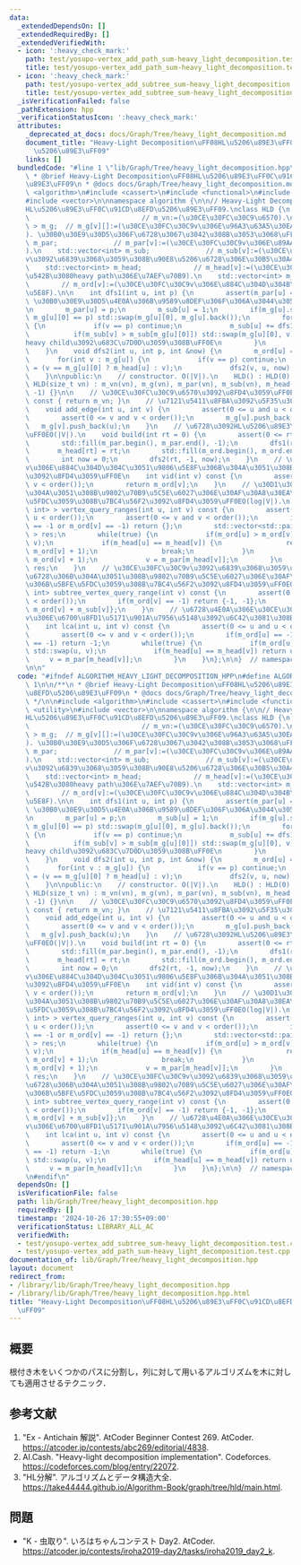 ```yaml
---
data:
  _extendedDependsOn: []
  _extendedRequiredBy: []
  _extendedVerifiedWith:
  - icon: ':heavy_check_mark:'
    path: test/yosupo-vertex_add_path_sum-heavy_light_decomposition.test.cpp
    title: test/yosupo-vertex_add_path_sum-heavy_light_decomposition.test.cpp
  - icon: ':heavy_check_mark:'
    path: test/yosupo-vertex_add_subtree_sum-heavy_light_decomposition.test.cpp
    title: test/yosupo-vertex_add_subtree_sum-heavy_light_decomposition.test.cpp
  _isVerificationFailed: false
  _pathExtension: hpp
  _verificationStatusIcon: ':heavy_check_mark:'
  attributes:
    _deprecated_at_docs: docs/Graph/Tree/heavy_light_decomposition.md
    document_title: "Heavy-Light Decomposition\uFF08HL\u5206\u89E3\uFF0C\u91CD\u8EFD\
      \u5206\u89E3\uFF09"
    links: []
  bundledCode: "#line 1 \"lib/Graph/Tree/heavy_light_decomposition.hpp\"\n\n\n\n/**\n\
    \ * @brief Heavy-Light Decomposition\uFF08HL\u5206\u89E3\uFF0C\u91CD\u8EFD\u5206\
    \u89E3\uFF09\n * @docs docs/Graph/Tree/heavy_light_decomposition.md\n */\n\n#include\
    \ <algorithm>\n#include <cassert>\n#include <functional>\n#include <utility>\n\
    #include <vector>\n\nnamespace algorithm {\n\n// Heavy-Light Decomposition\uFF08\
    HL\u5206\u89E3\uFF0C\u91CD\u8EFD\u5206\u89E3\uFF09.\nclass HLD {\n    int m_vn;\
    \                            // m_vn:=(\u30CE\u30FC\u30C9\u6570).\n    std::vector<std::vector<int>\
    \ > m_g;  // m_g[v][]:=(\u30CE\u30FC\u30C9v\u306E\u96A3\u63A5\u30EA\u30B9\u30C8\
    ). \u30B0\u30E9\u30D5\u306F\u6728\u3067\u3042\u308B\u3053\u3068\uFF0E\n    std::vector<int>\
    \ m_par;              // m_par[v]:=(\u30CE\u30FC\u30C9v\u306E\u89AA\u756A\u53F7\
    ).\n    std::vector<int> m_sub;              // m_sub[v]:=(\u30CE\u30FC\u30C9\
    v\u3092\u6839\u3068\u3059\u308B\u90E8\u5206\u6728\u306E\u30B5\u30A4\u30BA).\n\
    \    std::vector<int> m_head;             // m_head[v]:=(\u30CE\u30FC\u30C9v\u3092\
    \u542B\u3080heavy path\u306E\u7AEF\u70B9).\n    std::vector<int> m_ord;      \
    \        // m_ord[v]:=(\u30CE\u30FC\u30C9v\u306E\u884C\u304D\u304B\u3051\u9806\
    \u5E8F).\n\n    int dfs1(int u, int p) {\n        assert(m_par[u] == -1);  //\
    \ \u30B0\u30E9\u30D5\u4E0A\u306B\u9589\u8DEF\u306F\u306A\u3044\u3053\u3068\uFF0E\
    \n        m_par[u] = p;\n        m_sub[u] = 1;\n        if(m_g[u].size() > 1 and\
    \ m_g[u][0] == p) std::swap(m_g[u][0], m_g[u].back());\n        for(int &v : m_g[u])\
    \ {\n            if(v == p) continue;\n            m_sub[u] += dfs1(v, u);\n \
    \           if(m_sub[v] > m_sub[m_g[u][0]]) std::swap(m_g[u][0], v);  // m_g[u][0]\u306B\
    heavy child\u3092\u683C\u7D0D\u3059\u308B\uFF0E\n        }\n        return m_sub[u];\n\
    \    }\n    void dfs2(int u, int p, int &now) {\n        m_ord[u] = now++;\n \
    \       for(int v : m_g[u]) {\n            if(v == p) continue;\n            m_head[v]\
    \ = (v == m_g[u][0] ? m_head[u] : v);\n            dfs2(v, u, now);\n        }\n\
    \    }\n\npublic:\n    // constructor. O(|V|).\n    HLD() : HLD(0) {}\n    explicit\
    \ HLD(size_t vn) : m_vn(vn), m_g(vn), m_par(vn), m_sub(vn), m_head(vn), m_ord(vn,\
    \ -1) {}\n\n    // \u30CE\u30FC\u30C9\u6570\u3092\u8FD4\u3059\uFF0E\n    int order()\
    \ const { return m_vn; }\n    // \u7121\u5411\u8FBA\u3092\u5F35\u308B\uFF0E\n\
    \    void add_edge(int u, int v) {\n        assert(0 <= u and u < order());\n\
    \        assert(0 <= v and v < order());\n        m_g[u].push_back(v);\n     \
    \   m_g[v].push_back(u);\n    }\n    // \u6728\u3092HL\u5206\u89E3\u3059\u308B\
    \uFF0EO(|V|).\n    void build(int rt = 0) {\n        assert(0 <= rt and rt < order());\n\
    \        std::fill(m_par.begin(), m_par.end(), -1);\n        dfs1(rt, -1);\n \
    \       m_head[rt] = rt;\n        std::fill(m_ord.begin(), m_ord.end(), -1);\n\
    \        int now = 0;\n        dfs2(rt, -1, now);\n    }\n    // \u30CE\u30FC\u30C9\
    v\u306E\u884C\u304D\u304C\u3051\u9806\u5E8F\u306B\u304A\u3051\u308B\u756A\u53F7\
    \u3092\u8FD4\u3059\uFF0E\n    int vid(int v) const {\n        assert(0 <= v and\
    \ v < order());\n        return m_ord[v];\n    }\n    // \u30D1\u30B9u-v\u306B\
    \u304A\u3051\u308B\u9802\u70B9\u5C5E\u6027\u306E\u30AF\u30A8\u30EA\u306B\u5BFE\
    \u5FDC\u3059\u308B\u7BC4\u56F2\u3092\u8FD4\u3059\uFF0EO(log|V|).\n    std::vector<std::pair<int,\
    \ int> > vertex_query_ranges(int u, int v) const {\n        assert(0 <= u and\
    \ u < order());\n        assert(0 <= v and v < order());\n        if(m_ord[u]\
    \ == -1 or m_ord[v] == -1) return {};\n        std::vector<std::pair<int, int>\
    \ > res;\n        while(true) {\n            if(m_ord[u] > m_ord[v]) std::swap(u,\
    \ v);\n            if(m_head[u] == m_head[v]) {\n                res.emplace_back(m_ord[u],\
    \ m_ord[v] + 1);\n                break;\n            }\n            res.emplace_back(m_ord[m_head[v]],\
    \ m_ord[v] + 1);\n            v = m_par[m_head[v]];\n        }\n        return\
    \ res;\n    }\n    // \u30CE\u30FC\u30C9v\u3092\u6839\u3068\u3059\u308B\u90E8\u5206\
    \u6728\u306B\u304A\u3051\u308B\u9802\u70B9\u5C5E\u6027\u306E\u30AF\u30A8\u30EA\
    \u306B\u5BFE\u5FDC\u3059\u308B\u7BC4\u56F2\u3092\u8FD4\u3059\uFF0EO(1).\n    std::pair<int,\
    \ int> subtree_vertex_query_range(int v) const {\n        assert(0 <= v and v\
    \ < order());\n        if(m_ord[v] == -1) return {-1, -1};\n        return {m_ord[v],\
    \ m_ord[v] + m_sub[v]};\n    }\n    // \u6728\u4E0A\u306E\u30CE\u30FC\u30C9u\u3068\
    v\u306E\u6700\u8FD1\u5171\u901A\u7956\u5148\u3092\u6C42\u3081\u308B\uFF0EO(log|V|).\n\
    \    int lca(int u, int v) const {\n        assert(0 <= u and u < order());\n\
    \        assert(0 <= v and v < order());\n        if(m_ord[u] == -1 or m_ord[v]\
    \ == -1) return -1;\n        while(true) {\n            if(m_ord[u] > m_ord[v])\
    \ std::swap(u, v);\n            if(m_head[u] == m_head[v]) return u;\n       \
    \     v = m_par[m_head[v]];\n        }\n    }\n};\n\n}  // namespace algorithm\n\
    \n\n"
  code: "#ifndef ALGORITHM_HEAVY_LIGHT_DECOMPOSITION_HPP\n#define ALGORITHM_HEAVY_LIGHT_DECOMPOSITION_HPP\
    \ 1\n\n/**\n * @brief Heavy-Light Decomposition\uFF08HL\u5206\u89E3\uFF0C\u91CD\
    \u8EFD\u5206\u89E3\uFF09\n * @docs docs/Graph/Tree/heavy_light_decomposition.md\n\
    \ */\n\n#include <algorithm>\n#include <cassert>\n#include <functional>\n#include\
    \ <utility>\n#include <vector>\n\nnamespace algorithm {\n\n// Heavy-Light Decomposition\uFF08\
    HL\u5206\u89E3\uFF0C\u91CD\u8EFD\u5206\u89E3\uFF09.\nclass HLD {\n    int m_vn;\
    \                            // m_vn:=(\u30CE\u30FC\u30C9\u6570).\n    std::vector<std::vector<int>\
    \ > m_g;  // m_g[v][]:=(\u30CE\u30FC\u30C9v\u306E\u96A3\u63A5\u30EA\u30B9\u30C8\
    ). \u30B0\u30E9\u30D5\u306F\u6728\u3067\u3042\u308B\u3053\u3068\uFF0E\n    std::vector<int>\
    \ m_par;              // m_par[v]:=(\u30CE\u30FC\u30C9v\u306E\u89AA\u756A\u53F7\
    ).\n    std::vector<int> m_sub;              // m_sub[v]:=(\u30CE\u30FC\u30C9\
    v\u3092\u6839\u3068\u3059\u308B\u90E8\u5206\u6728\u306E\u30B5\u30A4\u30BA).\n\
    \    std::vector<int> m_head;             // m_head[v]:=(\u30CE\u30FC\u30C9v\u3092\
    \u542B\u3080heavy path\u306E\u7AEF\u70B9).\n    std::vector<int> m_ord;      \
    \        // m_ord[v]:=(\u30CE\u30FC\u30C9v\u306E\u884C\u304D\u304B\u3051\u9806\
    \u5E8F).\n\n    int dfs1(int u, int p) {\n        assert(m_par[u] == -1);  //\
    \ \u30B0\u30E9\u30D5\u4E0A\u306B\u9589\u8DEF\u306F\u306A\u3044\u3053\u3068\uFF0E\
    \n        m_par[u] = p;\n        m_sub[u] = 1;\n        if(m_g[u].size() > 1 and\
    \ m_g[u][0] == p) std::swap(m_g[u][0], m_g[u].back());\n        for(int &v : m_g[u])\
    \ {\n            if(v == p) continue;\n            m_sub[u] += dfs1(v, u);\n \
    \           if(m_sub[v] > m_sub[m_g[u][0]]) std::swap(m_g[u][0], v);  // m_g[u][0]\u306B\
    heavy child\u3092\u683C\u7D0D\u3059\u308B\uFF0E\n        }\n        return m_sub[u];\n\
    \    }\n    void dfs2(int u, int p, int &now) {\n        m_ord[u] = now++;\n \
    \       for(int v : m_g[u]) {\n            if(v == p) continue;\n            m_head[v]\
    \ = (v == m_g[u][0] ? m_head[u] : v);\n            dfs2(v, u, now);\n        }\n\
    \    }\n\npublic:\n    // constructor. O(|V|).\n    HLD() : HLD(0) {}\n    explicit\
    \ HLD(size_t vn) : m_vn(vn), m_g(vn), m_par(vn), m_sub(vn), m_head(vn), m_ord(vn,\
    \ -1) {}\n\n    // \u30CE\u30FC\u30C9\u6570\u3092\u8FD4\u3059\uFF0E\n    int order()\
    \ const { return m_vn; }\n    // \u7121\u5411\u8FBA\u3092\u5F35\u308B\uFF0E\n\
    \    void add_edge(int u, int v) {\n        assert(0 <= u and u < order());\n\
    \        assert(0 <= v and v < order());\n        m_g[u].push_back(v);\n     \
    \   m_g[v].push_back(u);\n    }\n    // \u6728\u3092HL\u5206\u89E3\u3059\u308B\
    \uFF0EO(|V|).\n    void build(int rt = 0) {\n        assert(0 <= rt and rt < order());\n\
    \        std::fill(m_par.begin(), m_par.end(), -1);\n        dfs1(rt, -1);\n \
    \       m_head[rt] = rt;\n        std::fill(m_ord.begin(), m_ord.end(), -1);\n\
    \        int now = 0;\n        dfs2(rt, -1, now);\n    }\n    // \u30CE\u30FC\u30C9\
    v\u306E\u884C\u304D\u304C\u3051\u9806\u5E8F\u306B\u304A\u3051\u308B\u756A\u53F7\
    \u3092\u8FD4\u3059\uFF0E\n    int vid(int v) const {\n        assert(0 <= v and\
    \ v < order());\n        return m_ord[v];\n    }\n    // \u30D1\u30B9u-v\u306B\
    \u304A\u3051\u308B\u9802\u70B9\u5C5E\u6027\u306E\u30AF\u30A8\u30EA\u306B\u5BFE\
    \u5FDC\u3059\u308B\u7BC4\u56F2\u3092\u8FD4\u3059\uFF0EO(log|V|).\n    std::vector<std::pair<int,\
    \ int> > vertex_query_ranges(int u, int v) const {\n        assert(0 <= u and\
    \ u < order());\n        assert(0 <= v and v < order());\n        if(m_ord[u]\
    \ == -1 or m_ord[v] == -1) return {};\n        std::vector<std::pair<int, int>\
    \ > res;\n        while(true) {\n            if(m_ord[u] > m_ord[v]) std::swap(u,\
    \ v);\n            if(m_head[u] == m_head[v]) {\n                res.emplace_back(m_ord[u],\
    \ m_ord[v] + 1);\n                break;\n            }\n            res.emplace_back(m_ord[m_head[v]],\
    \ m_ord[v] + 1);\n            v = m_par[m_head[v]];\n        }\n        return\
    \ res;\n    }\n    // \u30CE\u30FC\u30C9v\u3092\u6839\u3068\u3059\u308B\u90E8\u5206\
    \u6728\u306B\u304A\u3051\u308B\u9802\u70B9\u5C5E\u6027\u306E\u30AF\u30A8\u30EA\
    \u306B\u5BFE\u5FDC\u3059\u308B\u7BC4\u56F2\u3092\u8FD4\u3059\uFF0EO(1).\n    std::pair<int,\
    \ int> subtree_vertex_query_range(int v) const {\n        assert(0 <= v and v\
    \ < order());\n        if(m_ord[v] == -1) return {-1, -1};\n        return {m_ord[v],\
    \ m_ord[v] + m_sub[v]};\n    }\n    // \u6728\u4E0A\u306E\u30CE\u30FC\u30C9u\u3068\
    v\u306E\u6700\u8FD1\u5171\u901A\u7956\u5148\u3092\u6C42\u3081\u308B\uFF0EO(log|V|).\n\
    \    int lca(int u, int v) const {\n        assert(0 <= u and u < order());\n\
    \        assert(0 <= v and v < order());\n        if(m_ord[u] == -1 or m_ord[v]\
    \ == -1) return -1;\n        while(true) {\n            if(m_ord[u] > m_ord[v])\
    \ std::swap(u, v);\n            if(m_head[u] == m_head[v]) return u;\n       \
    \     v = m_par[m_head[v]];\n        }\n    }\n};\n\n}  // namespace algorithm\n\
    \n#endif\n"
  dependsOn: []
  isVerificationFile: false
  path: lib/Graph/Tree/heavy_light_decomposition.hpp
  requiredBy: []
  timestamp: '2024-10-26 17:30:55+09:00'
  verificationStatus: LIBRARY_ALL_AC
  verifiedWith:
  - test/yosupo-vertex_add_subtree_sum-heavy_light_decomposition.test.cpp
  - test/yosupo-vertex_add_path_sum-heavy_light_decomposition.test.cpp
documentation_of: lib/Graph/Tree/heavy_light_decomposition.hpp
layout: document
redirect_from:
- /library/lib/Graph/Tree/heavy_light_decomposition.hpp
- /library/lib/Graph/Tree/heavy_light_decomposition.hpp.html
title: "Heavy-Light Decomposition\uFF08HL\u5206\u89E3\uFF0C\u91CD\u8EFD\u5206\u89E3\
  \uFF09"
---
```

## 概要

根付き木をいくつかのパスに分割し，列に対して用いるアルゴリズムを木に対しても適用させるテクニック．


## 参考文献

1. "Ex - Antichain 解説". AtCoder Beginner Contest 269. AtCoder. <https://atcoder.jp/contests/abc269/editorial/4838>.
1. AI.Cash. "Heavy-light decomposition implementation". Codeforces. <https://codeforces.com/blog/entry/22072>.
1. "HL分解". アルゴリズムとデータ構造大全. <https://take44444.github.io/Algorithm-Book/graph/tree/hld/main.html>.


## 問題

- "K - 虫取り". いろはちゃんコンテスト Day2. AtCoder. <https://atcoder.jp/contests/iroha2019-day2/tasks/iroha2019_day2_k>.
